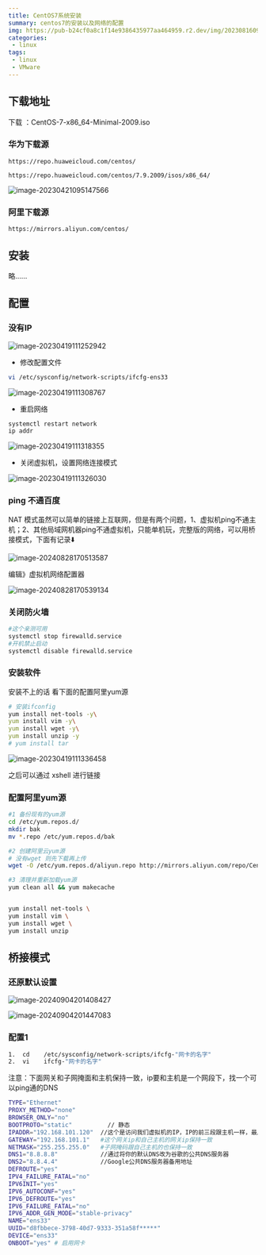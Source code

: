 ```yaml
---
title: CentOS7系统安装
summary: centos7的安装以及网络的配置
img: https://pub-b24cf0a8c1f14e9386435977aa464959.r2.dev/img/20230816091455.png
categories:
 - linux
tags:
 - linux
 - VMware
---
```


## 下载地址

下载 ：CentOS-7-x86_64-Minimal-2009.iso

### 华为下载源

```http
https://repo.huaweicloud.com/centos/
```

```http
https://repo.huaweicloud.com/centos/7.9.2009/isos/x86_64/
```

![image-20230421095147566](https://pub-b24cf0a8c1f14e9386435977aa464959.r2.dev/img/20230421095148.png)

### 阿里下载源

```http
https://mirrors.aliyun.com/centos/
```

## 安装

略……

## 配置

### 没有IP

![image-20230419111252942](https://pub-b24cf0a8c1f14e9386435977aa464959.r2.dev/img/image-20230419111252942.png)

- 修改配置文件

```sh
vi /etc/sysconfig/network-scripts/ifcfg-ens33
```

![image-20230419111308767](https://pub-b24cf0a8c1f14e9386435977aa464959.r2.dev/img/image-20230419111308767.png)

- 重启网络

```sh
systemctl restart network
ip addr
```

![image-20230419111318355](https://pub-b24cf0a8c1f14e9386435977aa464959.r2.dev/img/image-20230419111318355.png)

- 关闭虚拟机，设置网络连接模式

![image-20230419111326030](https://pub-b24cf0a8c1f14e9386435977aa464959.r2.dev/img/image-20230419111326030.png)

### ping 不通百度

NAT 模式虽然可以简单的链接上互联网，但是有两个问题，1、虚拟机ping不通主机；2、其他局域网机器ping不通虚拟机，只能单机玩，完整版的网络，可以用桥接模式，下面有记录⬇️

![image-20240828170513587](https://pub-b24cf0a8c1f14e9386435977aa464959.r2.dev/img/image-20240828170513587.png)

编辑》虚拟机网络配置器

![image-20240828170539134](https://pub-b24cf0a8c1f14e9386435977aa464959.r2.dev/img/image-20240828170539134.png)

### 关闭防火墙

```sh
#这个亲测可用
systemctl stop firewalld.service
#开机禁止启动
systemctl disable firewalld.service
```

### 安装软件

安装不上的话 看下面的配置阿里yum源

```sh
# 安装ifconfig
yum install net-tools -y\
yum install vim	-y\
yum install wget -y\
yum install unzip -y
# yum install tar
```

![image-20230419111336458](https://pub-b24cf0a8c1f14e9386435977aa464959.r2.dev/img/image-20230419111336458.png)

之后可以通过 xshell 进行链接

### 配置阿里yum源

```sh
#1 备份现有的yum源
cd /etc/yum.repos.d/
mkdir bak
mv *.repo /etc/yum.repos.d/bak

#2 创建阿里云yum源
# 没有wget 则先下载再上传
wget -O /etc/yum.repos.d/aliyun.repo http://mirrors.aliyun.com/repo/Centos-7.repo

#3 清理并重新加载yum源
yum clean all && yum makecache


yum install net-tools \
yum install vim	\
yum install wget \
yum install unzip
```

## 桥接模式

### 还原默认设置

![image-20240904201408427](https://pub-b24cf0a8c1f14e9386435977aa464959.r2.dev/img/image-20240904201408427.png)

![image-20240904201447083](https://pub-b24cf0a8c1f14e9386435977aa464959.r2.dev/img/image-20240904201447083.png)

### 配置1

```sh
1.  cd    /etc/sysconfig/network-scripts/ifcfg-"网卡的名字"
2.  vi    ifcfg-"网卡的名字"    
```

注意：下面网关和子网掩面和主机保持一致，ip要和主机是一个网段下，找一个可以ping通的DNS

```sh
TYPE="Ethernet"
PROXY_METHOD="none"
BROWSER_ONLY="no"
BOOTPROTO="static"			// 静态	
IPADDR="192.168.101.120"  //这个是访问我们虚拟机的IP，IP的前三段跟主机一样，最后一段我们自定义，不冲突即可
GATEWAY="192.168.101.1"   #这个网关ip和自己主机的网关ip保持一致
NETMASK="255.255.255.0"   #子网掩码跟自己主机的也保持一致
DNS1="8.8.8.8"            //通过将你的默认DNS改为谷歌的公共DNS服务器
DNS2="8.8.4.4"            //Google公共DNS服务器备用地址
DEFROUTE="yes"				
IPV4_FAILURE_FATAL="no"
IPV6INIT="yes"
IPV6_AUTOCONF="yes"
IPV6_DEFROUTE="yes"
IPV6_FAILURE_FATAL="no"
IPV6_ADDR_GEN_MODE="stable-privacy"
NAME="ens33"
UUID="d8fbbece-3798-40d7-9333-351a58f*****"
DEVICE="ens33"
ONBOOT="yes" # 启用网卡
```

